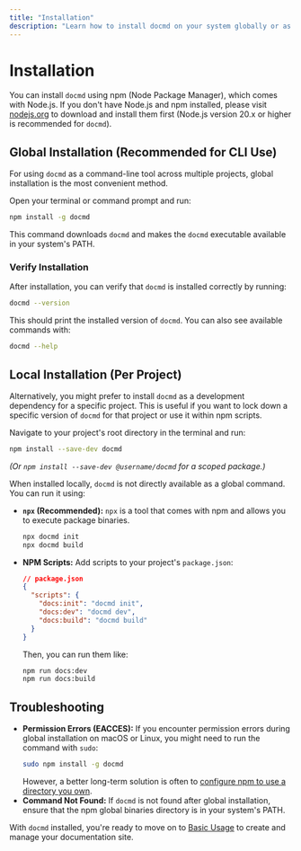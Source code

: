 ```yaml
---
title: "Installation"
description: "Learn how to install docmd on your system globally or as a project dependency."
---
```


# Installation

You can install `docmd` using npm (Node Package Manager), which comes with Node.js. If you don't have Node.js and npm installed, please visit [nodejs.org](https://nodejs.org/) to download and install them first (Node.js version 20.x or higher is recommended for `docmd`).

## Global Installation (Recommended for CLI Use)

For using `docmd` as a command-line tool across multiple projects, global installation is the most convenient method.

Open your terminal or command prompt and run:

```bash
npm install -g docmd
```

This command downloads `docmd` and makes the `docmd` executable available in your system's PATH.

### Verify Installation
After installation, you can verify that `docmd` is installed correctly by running:
```bash
docmd --version
```
This should print the installed version of `docmd`. You can also see available commands with:
```bash
docmd --help
```

## Local Installation (Per Project)

Alternatively, you might prefer to install `docmd` as a development dependency for a specific project. This is useful if you want to lock down a specific version of `docmd` for that project or use it within npm scripts.

Navigate to your project's root directory in the terminal and run:
```bash
npm install --save-dev docmd
```
*(Or `npm install --save-dev @username/docmd` for a scoped package.)*

When installed locally, `docmd` is not directly available as a global command. You can run it using:

*   **`npx` (Recommended):** `npx` is a tool that comes with npm and allows you to execute package binaries.
    ```bash
    npx docmd init
    npx docmd build
    ```
*   **NPM Scripts:** Add scripts to your project's `package.json`:
    ```json
    // package.json
    {
      "scripts": {
        "docs:init": "docmd init",
        "docs:dev": "docmd dev",
        "docs:build": "docmd build"
      }
    }
    ```
    Then, you can run them like:
    ```bash
    npm run docs:dev
    npm run docs:build
    ```

## Troubleshooting

*   **Permission Errors (EACCES):** If you encounter permission errors during global installation on macOS or Linux, you might need to run the command with `sudo`:
    ```bash
    sudo npm install -g docmd
    ```
    However, a better long-term solution is often to [configure npm to use a directory you own](https://docs.npmjs.com/resolving-eacces-permissions-errors-when-installing-packages-globally).
*   **Command Not Found:** If `docmd` is not found after global installation, ensure that the npm global binaries directory is in your system's PATH.

With `docmd` installed, you're ready to move on to [Basic Usage](/getting-started/basic-usage/) to create and manage your documentation site.